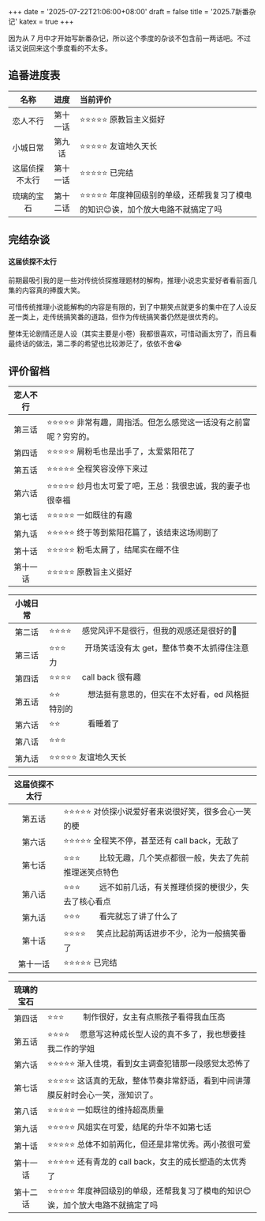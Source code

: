 +++
date = '2025-07-22T21:06:00+08:00'
draft = false
title = '2025.7新番杂记'
katex = true
+++

因为从 7 月中才开始写新番杂记，所以这个季度的杂谈不包含前一两话吧。不过话又说回来这个季度看的不太多。

## 追番进度表

| 名称 | 进度 | 当前评价 |
| :---: | :---: | :--- |
| 恋人不行 | 第十一话 | ⭐⭐⭐⭐⭐ 原教旨主义挺好 |
| 小城日常 | 第九话 | ⭐⭐⭐⭐⭐ 友谊地久天长 |
| 这届侦探不太行 | 第十一话 | ⭐⭐⭐⭐⭐ 已完结 |
| 琉璃的宝石 | 第十二话 | ⭐⭐⭐⭐⭐ 年度神回级别的单级，还帮我复习了模电的知识😊诶，加个放大电路不就搞定了吗 |

## 完结杂谈

#### 这届侦探不太行

前期最吸引我的是一些对传统侦探推理题材的解构，推理小说忠实爱好者看前面几集的内容真的捧腹大笑。

可惜传统推理小说能解构的内容是有限的，到了中期笑点就更多的集中在了人设反差一类上，走传统搞笑番的道路，但作为传统搞笑番仍然是很优秀的。

整体无论剧情还是人设（其实主要是小卷）我都很喜欢，可惜动画太穷了，而且看最终话的做法，第二季的希望也比较渺茫了，依依不舍😭

## 评价留档

| 恋人不行 |  |
| :---: | :--- |
| 第三话 | ⭐⭐⭐⭐⭐ 非常有趣，周指活。但怎么感觉这一话没有之前富呢？穷穷的。|
| 第四话 | ⭐⭐⭐⭐⭐ 屑粉毛也是出手了，太爱紫阳花了 |
| 第五话 | ⭐⭐⭐⭐⭐ 全程笑容没停下来过 |
| 第六话 | ⭐⭐⭐⭐⭐ 纱月也太可爱了吧，王总：我很忠诚，我的妻子也很幸福 |
| 第七话 | ⭐⭐⭐⭐⭐ 一如既往的有趣 |
| 第九话 | ⭐⭐⭐⭐⭐ 终于等到紫阳花篇了，该结束这场闹剧了 |
| 第十话 | ⭐⭐⭐⭐⭐ 粉毛太屑了，结尾实在绷不住 |
| 第十一话 | ⭐⭐⭐⭐⭐ 原教旨主义挺好 |

| 小城日常 |  |
| :---: | :--- |
| 第二话 | ⭐⭐⭐⭐$~~~~$   感觉风评不是很行，但我的观感还是很好的🥰 |
| 第三话 | ⭐⭐⭐$~~~~~~~~$   开场笑话没有太 get，整体节奏不太抓得住注意力 |
| 第四话 | ⭐⭐⭐⭐$~~~~$ call back 很有趣 |
| 第五话 | ⭐⭐$~~~~~~~~~~~~$ 想法挺有意思的，但实在不太好看，ed 风格挺特别的 |
| 第六话 | ⭐⭐$~~~~~~~~~~~~$ 看睡着了|
| 第八话 | ⭐⭐⭐$~~~~~~~~$ |
| 第九话 | ⭐⭐⭐⭐⭐ 友谊地久天长 |

| 这届侦探不太行 |  |
| :---: | :--- |
| 第五话 | ⭐⭐⭐⭐⭐ 对侦探小说爱好者来说很好笑，很多会心一笑的梗 |
| 第六话 | ⭐⭐⭐⭐⭐ 全程笑不停，甚至还有 call back，无敌了 |
| 第七话 | ⭐⭐⭐$~~~~~~~~$ 比较无趣，几个笑点都很一般，失去了先前推理迷笑点特色 |
| 第八话 | ⭐⭐⭐$~~~~~~~~$ 远不如前几话，有关推理侦探的梗很少，失去了核心看点 |
| 第九话 | ⭐⭐⭐$~~~~~~~~$ 看完就忘了讲了什么了 |
| 第十话 | ⭐⭐⭐⭐$~~~~$ 笑点比起前两话进步不少，沦为一般搞笑番了 |
| 第十一话 | ⭐⭐⭐⭐⭐ 已完结 |

| 琉璃的宝石 |  |
| :---: | :--- |
| 第四话 | ⭐⭐⭐$~~~~~~~~$ 制作很好，女主有点熊孩子看得我血压高 |
| 第五话 | ⭐⭐⭐⭐$~~~~$ 愿意写这种成长型人设的真不多了，我也想要挂我二作的学姐 |
| 第六话 | ⭐⭐⭐⭐⭐ 渐入佳境，看到女主调查犯错那一段感觉太恐怖了 |
| 第七话 | ⭐⭐⭐⭐⭐ 这话真的无敌，整体节奏非常舒适，看到中间讲薄膜反射时会心一笑，涨知识了。 |
| 第八话 | ⭐⭐⭐⭐⭐ 一如既往的维持超高质量 |
| 第九话 | ⭐⭐⭐⭐⭐ 风姐实在可爱，结尾的升华不如第七话 |
| 第十话 | ⭐⭐⭐⭐⭐ 总体不如前两化，但还是非常优秀。两小孩很可爱 |
| 第十一话 | ⭐⭐⭐⭐⭐ 还有青龙的 call back，女主的成长塑造的太优秀了 |
| 第十二话 | ⭐⭐⭐⭐⭐ 年度神回级别的单级，还帮我复习了模电的知识😊诶，加个放大电路不就搞定了吗 |